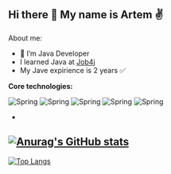 ## Hi there 👋 My name is Artem :v:
About me:
- 🔭 I’m Java Developer
- I learned Java at [Job4j](https://job4j.ru/)
- My Jave expirience is 2 years :white_check_mark:

<b> Core technologies:</b>

![Spring](https://shields.io/badge/Spring-%3E%3D%205.0-green) ![Spring](https://shields.io/badge/Spring-%3E%3D%205.0-green) ![Spring](https://shields.io/badge/Spring-%3E%3D%205.0-green) ![Spring](https://shields.io/badge/Spring-%3E%3D%205.0-green) ![Spring](https://shields.io/badge/Spring-%3E%3D%205.0-green)


-

[![Anurag's GitHub stats](https://github-readme-stats.vercel.app/api?username=ArtemPolshchak)](https://github.com/ArtemPolshchak/github-readme-stats)
-
[![Top Langs](https://github-readme-stats.vercel.app/api/top-langs/?username=ArtemPolshchak&layout=compact)](https://github.com/ArtemPolshchak/github-readme-stats)


<!--
**ArtemPolshchak/ArtemPolshchak** is a ✨ _special_ ✨ repository because its `README.md` (this file) appears on your GitHub profile.

Here are some ideas to get you started:

- 🔭 I’m currently working on ...
- 🌱 I’m currently learning ...
- 👯 I’m looking to collaborate on ...
- 🤔 I’m looking for help with ...
- 💬 Ask me about ...
- 📫 How to reach me: ...
- 😄 Pronouns: ...
- ⚡ Fun fact: ...
-->

